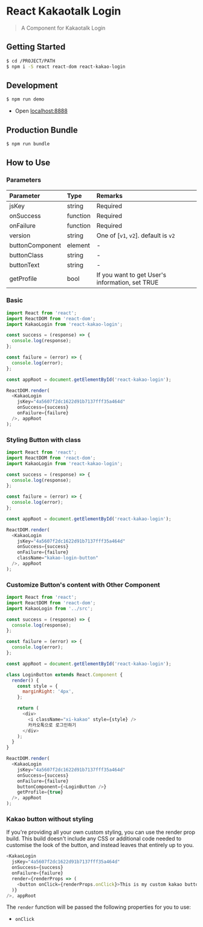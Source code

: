 # React Kakaotalk Login
> A Component for Kakaotalk Login

## Getting Started
```sh
$ cd /PROJECT/PATH
$ npm i -S react react-dom react-kakao-login
```

## Development
```sh
$ npm run demo
```
- Open [localhost:8888](http://localhost:8888)

## Production Bundle
```sh
$ npm run bundle
```

## How to Use
### Parameters
| Parameter        | Type       | Remarks                                         |
|:-----------------|:-----------|:------------------------------------------------|
| jsKey            | string     | Required                                        |
| onSuccess        | function   | Required                                        |
| onFailure        | function   | Required                                        |
| version          | string     | One of [`v1`, `v2`]. default is `v2`            |
| buttonComponent  | element    | -                                               |
| buttonClass      | string     | -                                               |
| buttonText       | string     | -                                               |
| getProfile       | bool       | If you want to get User's information, set TRUE |

### Basic
```js
import React from 'react';
import ReactDOM from 'react-dom';
import KakaoLogin from 'react-kakao-login';

const success = (response) => {
  console.log(response);
};

const failure = (error) => {
  console.log(error);
};

const appRoot = document.getElementById('react-kakao-login');

ReactDOM.render(
  <KakaoLogin
    jsKey="4a5607f2dc1622d91b7137fff35a464d"
    onSuccess={success}
    onFailure={failure}
  />, appRoot
);
```

### Styling Button with class
```js
import React from 'react';
import ReactDOM from 'react-dom';
import KakaoLogin from 'react-kakao-login';

const success = (response) => {
  console.log(response);
};

const failure = (error) => {
  console.log(error);
};

const appRoot = document.getElementById('react-kakao-login');

ReactDOM.render(
  <KakaoLogin
    jsKey="4a5607f2dc1622d91b7137fff35a464d"
    onSuccess={success}
    onFailure={failure}
    className="kakao-login-button"
  />, appRoot
);
```

### Customize Button's content with Other Component
```js
import React from 'react';
import ReactDOM from 'react-dom';
import KakaoLogin from '../src';

const success = (response) => {
  console.log(response);
};

const failure = (error) => {
  console.log(error);
};

const appRoot = document.getElementById('react-kakao-login');

class LoginButton extends React.Component {
  render() {
    const style = {
      marginRight: '4px',
    };

    return (
      <div>
        <i className="xi-kakao" style={style} />
        카카오톡으로 로그인하기
      </div>
    );
  }
}

ReactDOM.render(
  <KakaoLogin
    jsKey="4a5607f2dc1622d91b7137fff35a464d"
    onSuccess={success}
    onFailure={failure}
    buttonComponent={<LoginButton />}
    getProfile={true}
  />, appRoot
);
```

### Kakao button without styling

If you're providing all your own custom styling, you can use the render prop build. This build doesn't include any CSS or additional code needed to customise the look of the button, and instead leaves that entirely up to you.

```js
<KakaoLogin
  jsKey="4a5607f2dc1622d91b7137fff35a464d"
  onSuccess={success}
  onFailure={failure}
  render={renderProps => (
    <button onClick={renderProps.onClick}>This is my custom kakao button</button>
  )}
/>, appRoot
```

The `render` function will be passed the following properties for you to use:

- `onClick`
